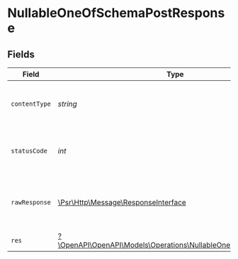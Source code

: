 # NullableOneOfSchemaPostResponse


## Fields

| Field                                                                                                                   | Type                                                                                                                    | Required                                                                                                                | Description                                                                                                             |
| ----------------------------------------------------------------------------------------------------------------------- | ----------------------------------------------------------------------------------------------------------------------- | ----------------------------------------------------------------------------------------------------------------------- | ----------------------------------------------------------------------------------------------------------------------- |
| `contentType`                                                                                                           | *string*                                                                                                                | :heavy_check_mark:                                                                                                      | HTTP response content type for this operation                                                                           |
| `statusCode`                                                                                                            | *int*                                                                                                                   | :heavy_check_mark:                                                                                                      | HTTP response status code for this operation                                                                            |
| `rawResponse`                                                                                                           | [\Psr\Http\Message\ResponseInterface](https://www.php-fig.org/psr/psr-7/#33-psrhttpmessageresponseinterface)            | :heavy_minus_sign:                                                                                                      | Raw HTTP response; suitable for custom response parsing                                                                 |
| `res`                                                                                                                   | [?\OpenAPI\OpenAPI\Models\Operations\NullableOneOfSchemaPostRes](../../Models/Operations/NullableOneOfSchemaPostRes.md) | :heavy_minus_sign:                                                                                                      | OK                                                                                                                      |